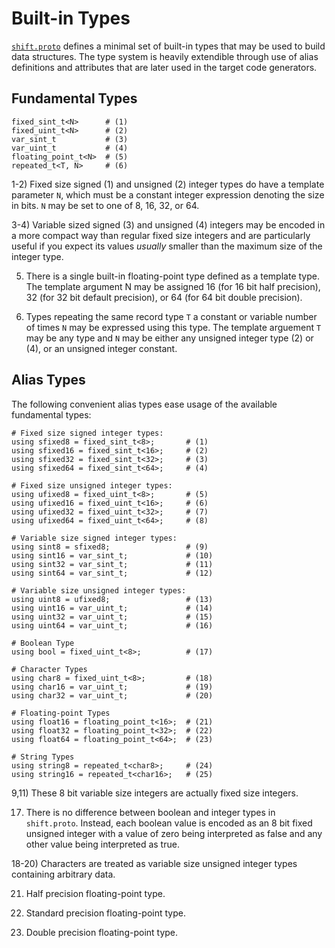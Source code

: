 # Built-in Types
[`shift.proto`](parser.proto.md) defines a minimal set of built-in types that may be used to build data structures. The type system is heavily extendible through use of alias definitions and attributes that are later used in the target code generators.

## Fundamental Types
```
fixed_sint_t<N>      # (1)
fixed_uint_t<N>      # (2)
var_sint_t           # (3)
var_uint_t           # (4)
floating_point_t<N>  # (5)
repeated_t<T, N>     # (6)
```

1-2) Fixed size signed (1) and unsigned (2) integer types do have a template parameter `N`, which must be a constant integer expression denoting the size in bits. `N` may be set to one of 8, 16, 32, or 64.

3-4) Variable sized signed (3) and unsigned (4) integers may be encoded in a more compact way than regular fixed size integers and are particularly useful if you expect its values *usually* smaller than the maximum size of the integer type.

5) There is a single built-in floating-point type defined as a template type. The template argument N may be assigned 16 (for 16 bit half precision), 32 (for 32 bit default precision), or 64 (for 64 bit double precision).

6) Types repeating the same record type `T` a constant or variable number of times `N` may be expressed using this type. The template arguement `T` may be any type and `N` may be either any unsigned integer type (2) or (4), or an unsigned integer constant.

## Alias Types
The following convenient alias types ease usage of the available fundamental types:

```
# Fixed size signed integer types:
using sfixed8 = fixed_sint_t<8>;       # (1)
using sfixed16 = fixed_sint_t<16>;     # (2)
using sfixed32 = fixed_sint_t<32>;     # (3)
using sfixed64 = fixed_sint_t<64>;     # (4)

# Fixed size unsigned integer types:
using ufixed8 = fixed_uint_t<8>;       # (5)
using ufixed16 = fixed_uint_t<16>;     # (6)
using ufixed32 = fixed_uint_t<32>;     # (7)
using ufixed64 = fixed_uint_t<64>;     # (8)

# Variable size signed integer types:
using sint8 = sfixed8;                 # (9)
using sint16 = var_sint_t;             # (10)
using sint32 = var_sint_t;             # (11)
using sint64 = var_sint_t;             # (12)

# Variable size unsigned integer types:
using uint8 = ufixed8;                 # (13)
using uint16 = var_uint_t;             # (14)
using uint32 = var_uint_t;             # (15)
using uint64 = var_uint_t;             # (16)

# Boolean Type
using bool = fixed_uint_t<8>;          # (17)

# Character Types
using char8 = fixed_uint_t<8>;         # (18)
using char16 = var_uint_t;             # (19)
using char32 = var_uint_t;             # (20)

# Floating-point Types
using float16 = floating_point_t<16>;  # (21)
using float32 = floating_point_t<32>;  # (22)
using float64 = floating_point_t<64>;  # (23)

# String Types
using string8 = repeated_t<char8>;     # (24)
using string16 = repeated_t<char16>;   # (25)
```

9,11) These 8 bit variable size integers are actually fixed size integers.

17) There is no difference between boolean and integer types in `shift.proto`. Instead, each boolean value is encoded as an 8 bit fixed unsigned integer with a value of zero being interpreted as false and any other value being interpreted as true.

18-20) Characters are treated as variable size unsigned integer types containing arbitrary data.

21) Half precision floating-point type.

22) Standard precision floating-point type.

23) Double precision floating-point type.
